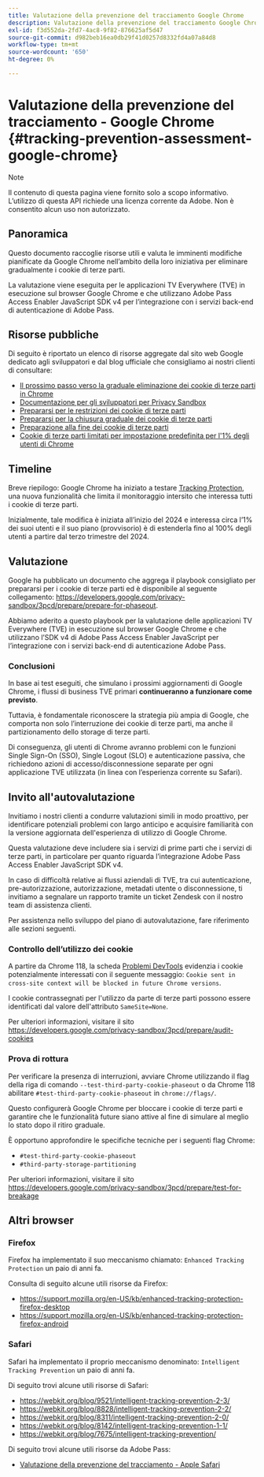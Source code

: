 ```yaml
---
title: Valutazione della prevenzione del tracciamento Google Chrome
description: Valutazione della prevenzione del tracciamento Google Chrome
exl-id: f3d552da-2fd7-4ac8-9f82-876625af5d47
source-git-commit: d982beb16ea0db29f41d0257d8332fd4a07a84d8
workflow-type: tm+mt
source-wordcount: '650'
ht-degree: 0%

---
```


# Valutazione della prevenzione del tracciamento - Google Chrome {#tracking-prevention-assessment-google-chrome}

>[!NOTE]
>
>Il contenuto di questa pagina viene fornito solo a scopo informativo. L’utilizzo di questa API richiede una licenza corrente da Adobe. Non è consentito alcun uso non autorizzato.

## Panoramica

Questo documento raccoglie risorse utili e valuta le imminenti modifiche pianificate da Google Chrome nell’ambito della loro iniziativa per eliminare gradualmente i cookie di terze parti.

La valutazione viene eseguita per le applicazioni TV Everywhere (TVE) in esecuzione sul browser Google Chrome e che utilizzano Adobe Pass Access Enabler JavaScript SDK v4 per l’integrazione con i servizi back-end di autenticazione di Adobe Pass.

## Risorse pubbliche

Di seguito è riportato un elenco di risorse aggregate dal sito web Google dedicato agli sviluppatori e dal blog ufficiale che consigliamo ai nostri clienti di consultare:

* [Il prossimo passo verso la graduale eliminazione dei cookie di terze parti in Chrome](https://blog.google/products/chrome/privacy-sandbox-tracking-protection/)
* [Documentazione per gli sviluppatori per Privacy Sandbox](https://developers.google.com/privacy-sandbox)
* [Prepararsi per le restrizioni dei cookie di terze parti](https://developers.google.com/privacy-sandbox/3pcd)
* [Prepararsi per la chiusura graduale dei cookie di terze parti](https://developers.google.com/privacy-sandbox/3pcd/prepare/prepare-for-phaseout)
* [Preparazione alla fine dei cookie di terze parti](https://developers.google.com/privacy-sandbox/blog/cookie-countdown-2023oct)
* [Cookie di terze parti limitati per impostazione predefinita per l&#39;1% degli utenti di Chrome](https://developers.google.com/privacy-sandbox/blog/cookie-countdown-2024jan)

## Timeline

Breve riepilogo: Google Chrome ha iniziato a testare [Tracking Protection](https://privacysandbox.com/), una nuova funzionalità che limita il monitoraggio intersito che interessa tutti i cookie di terze parti.

Inizialmente, tale modifica è iniziata all’inizio del 2024 e interessa circa l’1% dei suoi utenti e il suo piano (provvisorio) è di estenderla fino al 100% degli utenti a partire dal terzo trimestre del 2024.

## Valutazione

Google ha pubblicato un documento che aggrega il playbook consigliato per prepararsi per i cookie di terze parti ed è disponibile al seguente collegamento: https://developers.google.com/privacy-sandbox/3pcd/prepare/prepare-for-phaseout.

Abbiamo aderito a questo playbook per la valutazione delle applicazioni TV Everywhere (TVE) in esecuzione sul browser Google Chrome e che utilizzano l’SDK v4 di Adobe Pass Access Enabler JavaScript per l’integrazione con i servizi back-end di autenticazione Adobe Pass.

### Conclusioni

In base ai test eseguiti, che simulano i prossimi aggiornamenti di Google Chrome, i flussi di business TVE primari **continueranno a funzionare come previsto**.

Tuttavia, è fondamentale riconoscere la strategia più ampia di Google, che comporta non solo l’interruzione dei cookie di terze parti, ma anche il partizionamento dello storage di terze parti.

Di conseguenza, gli utenti di Chrome avranno problemi con le funzioni Single Sign-On (SSO), Single Logout (SLO) e autenticazione passiva, che richiedono azioni di accesso/disconnessione separate per ogni applicazione TVE utilizzata (in linea con l’esperienza corrente su Safari).

## Invito all&#39;autovalutazione

Invitiamo i nostri clienti a condurre valutazioni simili in modo proattivo, per identificare potenziali problemi con largo anticipo e acquisire familiarità con la versione aggiornata dell&#39;esperienza di utilizzo di Google Chrome.

Questa valutazione deve includere sia i servizi di prime parti che i servizi di terze parti, in particolare per quanto riguarda l’integrazione Adobe Pass Access Enabler JavaScript SDK v4.

In caso di difficoltà relative ai flussi aziendali di TVE, tra cui autenticazione, pre-autorizzazione, autorizzazione, metadati utente o disconnessione, ti invitiamo a segnalare un rapporto tramite un ticket Zendesk con il nostro team di assistenza clienti.

Per assistenza nello sviluppo del piano di autovalutazione, fare riferimento alle sezioni seguenti.

### Controllo dell’utilizzo dei cookie

A partire da Chrome 118, la scheda [Problemi DevTools](https://developer.chrome.com/docs/devtools/issues/) evidenzia i cookie potenzialmente interessati con il seguente messaggio: `Cookie sent in cross-site context will be blocked in future Chrome versions`.

I cookie contrassegnati per l&#39;utilizzo da parte di terze parti possono essere identificati dal valore dell&#39;attributo `SameSite=None`.

Per ulteriori informazioni, visitare il sito https://developers.google.com/privacy-sandbox/3pcd/prepare/audit-cookies

### Prova di rottura

Per verificare la presenza di interruzioni, avviare Chrome utilizzando il flag della riga di comando `--test-third-party-cookie-phaseout` o da Chrome 118 abilitare `#test-third-party-cookie-phaseout` in `chrome://flags/`.

Questo configurerà Google Chrome per bloccare i cookie di terze parti e garantire che le funzionalità future siano attive al fine di simulare al meglio lo stato dopo il ritiro graduale.

È opportuno approfondire le specifiche tecniche per i seguenti flag Chrome:

* `#test-third-party-cookie-phaseout`
* `#third-party-storage-partitioning`

Per ulteriori informazioni, visitare il sito https://developers.google.com/privacy-sandbox/3pcd/prepare/test-for-breakage

## Altri browser

### Firefox

Firefox ha implementato il suo meccanismo chiamato: `Enhanced Tracking Protection` un paio di anni fa.

Consulta di seguito alcune utili risorse da Firefox:

* https://support.mozilla.org/en-US/kb/enhanced-tracking-protection-firefox-desktop
* https://support.mozilla.org/en-US/kb/enhanced-tracking-protection-firefox-android

### Safari

Safari ha implementato il proprio meccanismo denominato: `Intelligent Tracking Prevention` un paio di anni fa.

Di seguito trovi alcune utili risorse di Safari:

* https://webkit.org/blog/9521/intelligent-tracking-prevention-2-3/
* https://webkit.org/blog/8828/intelligent-tracking-prevention-2-2/
* https://webkit.org/blog/8311/intelligent-tracking-prevention-2-0/
* https://webkit.org/blog/8142/intelligent-tracking-prevention-1-1/
* https://webkit.org/blog/7675/intelligent-tracking-prevention/

Di seguito trovi alcune utili risorse da Adobe Pass:

* [Valutazione della prevenzione del tracciamento - Apple Safari](tracking-prevention-assessment-apple-safari.md)
